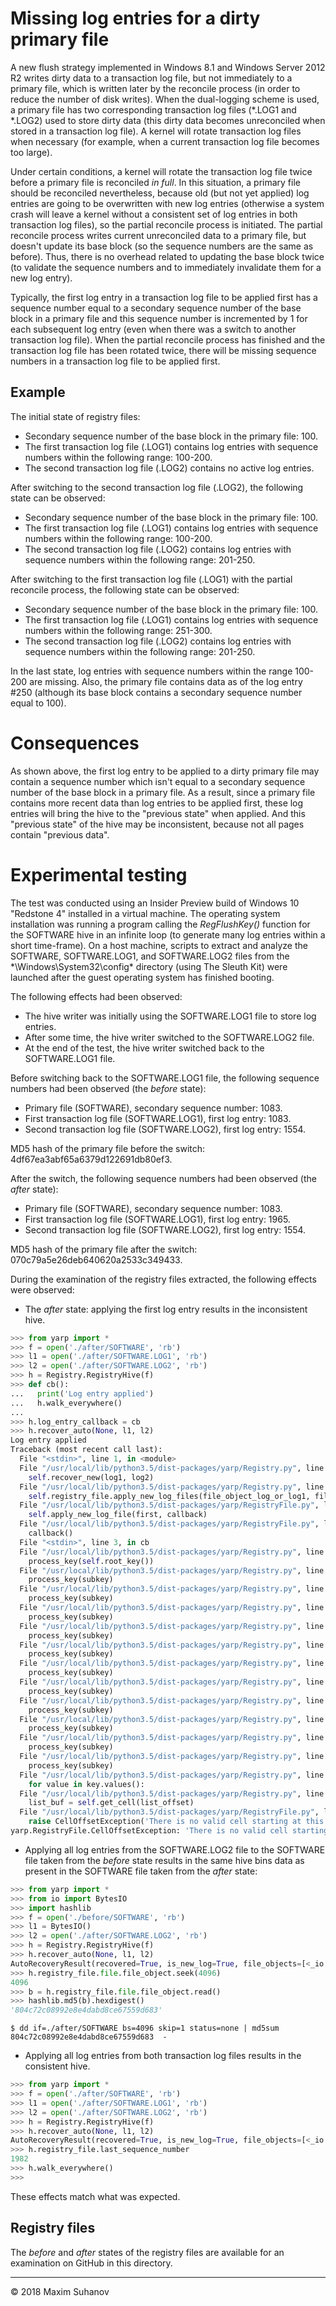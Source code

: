# Missing log entries for a dirty primary file
A new flush strategy implemented in Windows 8.1 and Windows Server 2012 R2 writes dirty data to a transaction log file, but not immediately to a primary file, which is written later by the reconcile process (in order to reduce the number of disk writes). When the dual-logging scheme is used, a primary file has two corresponding transaction log files (*.LOG1 and *.LOG2) used to store dirty data (this dirty data becomes unreconciled when stored in a transaction log file). A kernel will rotate transaction log files when necessary (for example, when a current transaction log file becomes too large).

Under certain conditions, a kernel will rotate the transaction log file twice before a primary file is reconciled *in full*. In this situation, a primary file should be reconciled nevertheless, because old (but not yet applied) log entries are going to be overwritten with new log entries (otherwise a system crash will leave a kernel without a consistent set of log entries in both transaction log files), so the partial reconcile process is initiated. The partial reconcile process writes current unreconciled data to a primary file, but doesn't update its base block (so the sequence numbers are the same as before). Thus, there is no overhead related to updating the base block twice (to validate the sequence numbers and to immediately invalidate them for a new log entry).

Typically, the first log entry in a transaction log file to be applied first has a sequence number equal to a secondary sequence number of the base block in a primary file and this sequence number is incremented by 1 for each subsequent log entry (even when there was a switch to another transaction log file). When the partial reconcile process has finished and the transaction log file has been rotated twice, there will be missing sequence numbers in a transaction log file to be applied first.

## Example
The initial state of registry files:
* Secondary sequence number of the base block in the primary file: 100.
* The first transaction log file (.LOG1) contains log entries with sequence numbers within the following range: 100-200.
* The second transaction log file (.LOG2) contains no active log entries.

After switching to the second transaction log file (.LOG2), the following state can be observed:
* Secondary sequence number of the base block in the primary file: 100.
* The first transaction log file (.LOG1) contains log entries with sequence numbers within the following range: 100-200.
* The second transaction log file (.LOG2) contains log entries with sequence numbers within the following range: 201-250.

After switching to the first transaction log file (.LOG1) with the partial reconcile process, the following state can be observed:
* Secondary sequence number of the base block in the primary file: 100.
* The first transaction log file (.LOG1) contains log entries with sequence numbers within the following range: 251-300.
* The second transaction log file (.LOG2) contains log entries with sequence numbers within the following range: 201-250.

In the last state, log entries with sequence numbers within the range 100-200 are missing. Also, the primary file contains data as of the log entry #250 (although its base block contains a secondary sequence number equal to 100).

# Consequences
As shown above, the first log entry to be applied to a dirty primary file may contain a sequence number which isn't equal to a secondary sequence number of the base block in a primary file.
As a result, since a primary file contains more recent data than log entries to be applied first, these log entries will bring the hive to the "previous state" when applied. And this "previous state" of the hive may be inconsistent, because not all pages contain "previous data".

# Experimental testing
The test was conducted using an Insider Preview build of Windows 10 "Redstone 4" installed in a virtual machine. The operating system installation was running a program calling the *RegFlushKey()* function for the SOFTWARE hive in an infinite loop (to generate many log entries within a short time-frame). On a host machine, scripts to extract and analyze the SOFTWARE, SOFTWARE.LOG1, and SOFTWARE.LOG2 files from the *\Windows\System32\config\* directory (using The Sleuth Kit) were launched after the guest operating system has finished booting.

The following effects had been observed:
* The hive writer was initially using the SOFTWARE.LOG1 file to store log entries.
* After some time, the hive writer switched to the SOFTWARE.LOG2 file.
* At the end of the test, the hive writer switched back to the SOFTWARE.LOG1 file.

Before switching back to the SOFTWARE.LOG1 file, the following sequence numbers had been observed (the *before* state):
* Primary file (SOFTWARE), secondary sequence number: 1083.
* First transaction log file (SOFTWARE.LOG1), first log entry: 1083.
* Second transaction log file (SOFTWARE.LOG2), first log entry: 1554.

MD5 hash of the primary file before the switch: 4df67ea3abf65a6379d122691db80ef3.

After the switch, the following sequence numbers had been observed (the *after* state):
* Primary file (SOFTWARE), secondary sequence number: 1083.
* First transaction log file (SOFTWARE.LOG1), first log entry: 1965.
* Second transaction log file (SOFTWARE.LOG2), first log entry: 1554.

MD5 hash of the primary file after the switch: 070c79a5e26deb640620a2533c349433.

During the examination of the registry files extracted, the following effects were observed:
* The *after* state: applying the first log entry results in the inconsistent hive.
```python
>>> from yarp import *
>>> f = open('./after/SOFTWARE', 'rb')
>>> l1 = open('./after/SOFTWARE.LOG1', 'rb')
>>> l2 = open('./after/SOFTWARE.LOG2', 'rb')
>>> h = Registry.RegistryHive(f)
>>> def cb():
...   print('Log entry applied')
...   h.walk_everywhere()
... 
>>> h.log_entry_callback = cb
>>> h.recover_auto(None, l1, l2)
Log entry applied
Traceback (most recent call last):
  File "<stdin>", line 1, in <module>
  File "/usr/local/lib/python3.5/dist-packages/yarp/Registry.py", line 303, in recover_auto
    self.recover_new(log1, log2)
  File "/usr/local/lib/python3.5/dist-packages/yarp/Registry.py", line 243, in recover_new
    self.registry_file.apply_new_log_files(file_object_log_or_log1, file_object_log2, self.log_entry_callback)
  File "/usr/local/lib/python3.5/dist-packages/yarp/RegistryFile.py", line 1204, in apply_new_log_files
    self.apply_new_log_file(first, callback)
  File "/usr/local/lib/python3.5/dist-packages/yarp/RegistryFile.py", line 1161, in apply_new_log_file
    callback()
  File "<stdin>", line 3, in cb
  File "/usr/local/lib/python3.5/dist-packages/yarp/Registry.py", line 378, in walk_everywhere
    process_key(self.root_key())
  File "/usr/local/lib/python3.5/dist-packages/yarp/Registry.py", line 370, in process_key
    process_key(subkey)
  File "/usr/local/lib/python3.5/dist-packages/yarp/Registry.py", line 370, in process_key
    process_key(subkey)
  File "/usr/local/lib/python3.5/dist-packages/yarp/Registry.py", line 370, in process_key
    process_key(subkey)
  File "/usr/local/lib/python3.5/dist-packages/yarp/Registry.py", line 370, in process_key
    process_key(subkey)
  File "/usr/local/lib/python3.5/dist-packages/yarp/Registry.py", line 370, in process_key
    process_key(subkey)
  File "/usr/local/lib/python3.5/dist-packages/yarp/Registry.py", line 370, in process_key
    process_key(subkey)
  File "/usr/local/lib/python3.5/dist-packages/yarp/Registry.py", line 370, in process_key
    process_key(subkey)
  File "/usr/local/lib/python3.5/dist-packages/yarp/Registry.py", line 370, in process_key
    process_key(subkey)
  File "/usr/local/lib/python3.5/dist-packages/yarp/Registry.py", line 370, in process_key
    process_key(subkey)
  File "/usr/local/lib/python3.5/dist-packages/yarp/Registry.py", line 370, in process_key
    process_key(subkey)
  File "/usr/local/lib/python3.5/dist-packages/yarp/Registry.py", line 370, in process_key
    process_key(subkey)
  File "/usr/local/lib/python3.5/dist-packages/yarp/Registry.py", line 366, in process_key
    for value in key.values():
  File "/usr/local/lib/python3.5/dist-packages/yarp/Registry.py", line 695, in values
    list_buf = self.get_cell(list_offset)
  File "/usr/local/lib/python3.5/dist-packages/yarp/RegistryFile.py", line 984, in get_cell
    raise CellOffsetException('There is no valid cell starting at this offset (relative): {}'.format(cell_relative_offset))
yarp.RegistryFile.CellOffsetException: 'There is no valid cell starting at this offset (relative): 66375664'
```
* Applying all log entries from the SOFTWARE.LOG2 file to the SOFTWARE file taken from the *before* state results in the same hive bins data as present in the SOFTWARE file taken from the *after* state:
```python
>>> from yarp import *
>>> from io import BytesIO
>>> import hashlib
>>> f = open('./before/SOFTWARE', 'rb')
>>> l1 = BytesIO()
>>> l2 = open('./after/SOFTWARE.LOG2', 'rb')
>>> h = Registry.RegistryHive(f)
>>> h.recover_auto(None, l1, l2)
AutoRecoveryResult(recovered=True, is_new_log=True, file_objects=[<_io.BufferedReader name='./after/SOFTWARE.LOG2'>])
>>> h.registry_file.file.file_object.seek(4096)
4096
>>> b = h.registry_file.file.file_object.read()
>>> hashlib.md5(b).hexdigest()
'804c72c08992e8e4dabd8ce67559d683'
```

```
$ dd if=./after/SOFTWARE bs=4096 skip=1 status=none | md5sum
804c72c08992e8e4dabd8ce67559d683  -
```

* Applying all log entries from both transaction log files results in the consistent hive.

```python
>>> from yarp import *
>>> f = open('./after/SOFTWARE', 'rb')
>>> l1 = open('./after/SOFTWARE.LOG1', 'rb')
>>> l2 = open('./after/SOFTWARE.LOG2', 'rb')
>>> h = Registry.RegistryHive(f)
>>> h.recover_auto(None, l1, l2)
AutoRecoveryResult(recovered=True, is_new_log=True, file_objects=[<_io.BufferedReader name='./after/SOFTWARE.LOG1'>, <_io.BufferedReader name='./after/SOFTWARE.LOG2'>])
>>> h.registry_file.last_sequence_number
1982
>>> h.walk_everywhere()
>>> 
```

These effects match what was expected.

## Registry files
The *before* and *after* states of the registry files are available for an examination on GitHub in this directory.

___
© 2018 Maxim Suhanov
